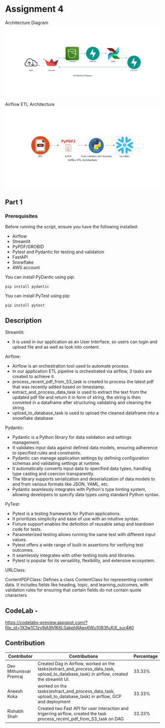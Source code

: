 # Assignment 4
Architecture Diagram
![Architecture Diagram](https://github.com/BigDataIA-Spring2024-Sec1-Team1/Assignment4/blob/main/architecture_diagram.png)

Airflow ETL Architecture
![Airflow ETL Architecture](https://github.com/BigDataIA-Spring2024-Sec1-Team1/Assignment4/blob/main/airflow_etl_architecture.png)
## Part 1

### Prerequisites

Before running the script, ensure you have the following installed:
- Airflow
- Streamlit
- PyPDF/GROBID
- Pytest and Pydantic for testing and validation
- FastAPI
- Snowflake
- AWS account


You can install PyDantic using pip:
```
pip install pydantic
```
You can install PyTest using pip:
```
pip install pytest
```

## Description

Streamlit:

- It is used in our application as an User Interface, so users can login and upload file and as well as look into content.

Airflow:

- Airflow is an orchestration tool used to automate process.
- In our application ETL pipeline is orchestrated via airflow, 3 tasks are created to achieve it.
-  process_recent_pdf_from_S3_task is created to process the latest pdf that was recently added based on timestamp.
-  extract_and_process_data_task is used to extract the text from the updated pdf file and return it in form of string, the string is then conveted in a dataframe after structuring validating and cleaning the string.
-  upload_to_database_task is used to upload the cleaned dataframe into a snowflake database

Pydantic:

- Pydantic is a Python library for data validation and settings management.
- It validates input data against defined data models, ensuring adherence to specified rules and constraints.
- Pydantic can manage application settings by defining configuration schemas and validating settings at runtime.
- It automatically converts input data to specified data types, handling type casting and coercion transparently.
- The library supports serialization and deserialization of data models to and from various formats like JSON, YAML, etc.
- Pydantic seamlessly integrates with Python's type hinting system, allowing developers to specify data types using standard Python syntax.

PyTest: 

- Pytest is a testing framework for Python applications.
- It prioritizes simplicity and ease of use with an intuitive syntax.
- Fixture support enables the definition of reusable setup and teardown code for tests.
- Parameterized testing allows running the same test with different input values.
- Pytest offers a wide range of built-in assertions for verifying test outcomes.
- It seamlessly integrates with other testing tools and libraries.
- Pytest is popular for its versatility, flexibility, and extensive ecosystem.

URLClass: 

ContentPDFClass: Defines a class ContentClass for representing content data. 
It includes fields like  heading, topic, and learning_outcomes, 
with validation rules for ensuring that certain fields do not contain quote characters






## CodeLab - 
https://codelabs-preview.appspot.com/?file_id=1X3w1C1zy9iA9h1K6L0akphRAeo6Wu1083fuXjX_sur4#0

  ## Contribution

| Contributor | Contributions            | Percentage |
|-------------|--------------------------|------------|
| Dev Mithunisvar Premraj       | Created Dag in Airflow, worked on the tasks(extract_and_process_data_task, upload_to_database_task) in airflow, created the streamlit UI.|33.33%|
| Aneesh Koka        | worked on the tasks(extract_and_process_data_task, upload_to_database_task) in airflow, GCP and deployment | 33.33% |
| Rishabh Shah         | Created two Fast API for user interaction and trigerring airflow, created the task process_recent_pdf_from_S3_task on DAG| 33.33% |

